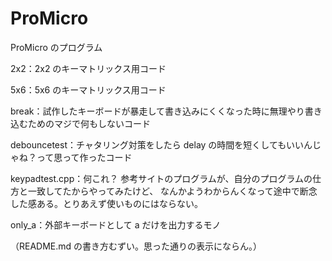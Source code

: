 # ProMicro
ProMicro のプログラム

2x2：2x2 のキーマトリックス用コード


5x6：5x6 のキーマトリックス用コード


break：試作したキーボードが暴走して書き込みにくくなった時に無理やり書き込むためのマジで何もしないコード


debouncetest：チャタリング対策をしたら delay の時間を短くしてもいいんじゃね？って思って作ったコード


keypadtest.cpp：何これ？
参考サイトのプログラムが、自分のプログラムの仕方と一致してたからやってみたけど、
なんかようわからんくなって途中で断念した感ある。とりあえず使いものにはならない。

only_a：外部キーボードとして a だけを出力するモノ

（README.md の書き方むずい。思った通りの表示にならん。）
